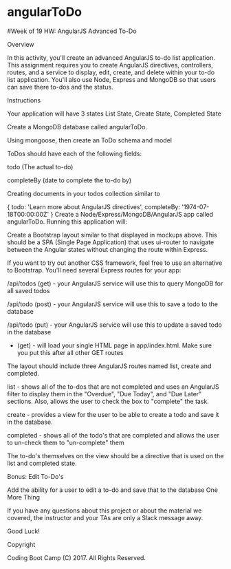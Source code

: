 # angularToDo

#Week of 19 HW: AngularJS Advanced To-Do

Overview

In this activity, you'll create an advanced AngularJS to-do list application. This assignment requires you to create AngularJS directives, controllers, routes, and a service to display, edit, create, and delete within your to-do list application. You'll also use Node, Express and MongoDB so that users can save there to-dos and the status.

Instructions

Your application will have 3 states List State, Create State, Completed State

Create a MongoDB database called angularToDo.

Using mongoose, then create an ToDo schema and model

ToDos should have each of the following fields:

todo (The actual to-do)

completeBy (date to complete the to-do by)

Creating documents in your todos collection similar to

{
  todo: 'Learn more about AngularJS directives',
  completeBy: '1974-07-18T00:00:00Z'
}
Create a Node/Express/MongoDB/AngularJS app called angularToDo. Running this application will:

Create a Bootstrap layout similar to that displayed in mockups above. This should be a SPA (Single Page Application) that uses ui-router to navigate between the Angular states without changing the route within Express.

If you want to try out another CSS framework, feel free to use an alternative to Bootstrap.
You'll need several Express routes for your app:

/api/todos (get) - your AngularJS service will use this to query MongoDB for all saved todos

/api/todo (post) - your AngularJS service will use this to save a todo to the database

/api/todo (put) - your AngularJS service will use this to update a saved todo in the database

* (get) - will load your single HTML page in app/index.html. Make sure you put this after all other GET routes

The layout should include three AngularJS routes named list, create and completed.

list - shows all of the to-dos that are not completed and uses an AngularJS filter to display them in the "Overdue", "Due Today", and "Due Later" sections. Also, allows the user to check the box to "complete" the task.

create - provides a view for the user to be able to create a todo and save it in the database.

completed - shows all of the todo's that are completed and allows the user to un-check them to "un-complete" them

The to-do's themselves on the view should be a directive that is used on the list and completed state.

Bonus: Edit To-Do's

Add the ability for a user to edit a to-do and save that to the database
One More Thing

If you have any questions about this project or about the material we covered, the instructor and your TAs are only a Slack message away.

Good Luck!

Copyright

Coding Boot Camp (C) 2017. All Rights Reserved.
